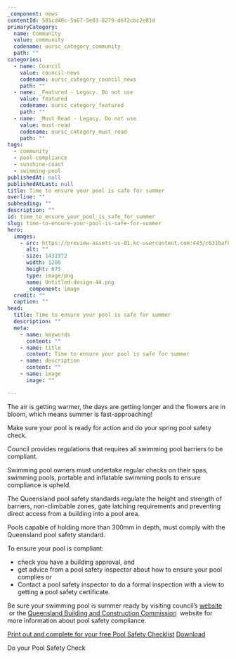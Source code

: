 ```yaml
---
_component: news
contentId: 581cd48c-5a67-5e01-8279-d6f2cbc2e81d
primaryCategory:
  name: Community
  value: community
  codename: oursc_category_community
  path: ""
categories:
  - name: Council
    value: council-news
    codename: oursc_category_council_news
    path: ""
  - name: _Featured - Legacy. Do not use
    value: featured
    codename: oursc_category_featured
    path: ""
  - name: _Must Read - Legacy. Do not use
    value: must-read
    codename: oursc_category_must_read
    path: ""
tags:
  - community
  - pool-compliance
  - sunshine-coast
  - swimming-pool
publishedAt: null
publishedAtLast: null
title: Time to ensure your pool is safe for summer
overline: ""
subheading: ""
description: ""
id: time_to_ensure_your_pool_is_safe_for_summer
slug: time-to-ensure-your-pool-is-safe-for-summer
hero:
  images:
    - src: https://preview-assets-us-01.kc-usercontent.com:443/c631baf8-1b46-001f-580c-d0001b68b4a8/d56ced73-f61d-4069-9642-4806a2e19f29/Untitled-design-44.png
      alt: ""
      size: 1431972
      width: 1200
      height: 675
      type: image/png
      name: Untitled-design-44.png
      _component: image
  credit: ""
  caption: ""
head:
  title: Time to ensure your pool is safe for summer
  description: ""
  meta:
    - name: keywords
      content: ""
    - name: title
      content: Time to ensure your pool is safe for summer
    - name: description
      content: ""
    - name: image
      image: ""

---
```

The air is getting warmer, the days are getting longer and the flowers are in bloom, which means summer is fast-approaching!

Make sure your pool is ready for action and do your spring pool safety check.

Council provides regulations that requires all swimming pool barriers to be compliant.

Swimming pool owners must undertake regular checks on their spas, swimming pools, portable and inflatable swimming pools to ensure compliance is upheld.

The Queensland pool safety standards regulate the height and strength of barriers, non-climbable zones, gate latching requirements and preventing direct access from a building into a pool area.

Pools capable of holding more than 300mm in depth, must comply with the Queensland pool safety standard.

To ensure your pool is compliant:

*   check you have a building approval, and
*   get advice from a pool safety inspector about how to ensure your pool complies or
*   Contact a pool safety inspector to do a formal inspection with a view to getting a pool safety certificate.

Be sure your swimming pool is summer ready by visiting council’s [website](https://www.sunshinecoast.qld.gov.au/Development/Building-and-Plumbing/Swimming-Pools)
 or the [Queensland Building and Construction Commission](http://www.qbcc.qld.gov.au/home-building-owners/pool-safety/overview)
 website for more information about pool safety compliance.

[Print out and complete for your free Pool Safety Checklist](https://oursc.com.au/wp-content/uploads/2022/10/Pool-safety-legislation-brochure.pdf) [Download](https://oursc.com.au/wp-content/uploads/2022/10/Pool-safety-legislation-brochure.pdf)


Do your Pool Safety Check
